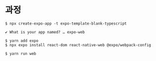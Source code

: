 # 과정

```
$ npx create-expo-app -t expo-template-blank-typescript

✔ What is your app named? … expo-web
```


```
$ yarn add expo
$ npx expo install react-dom react-native-web @expo/webpack-config
```


```
$ yarn run web
```

